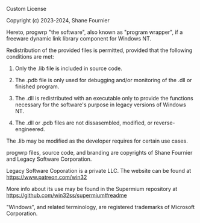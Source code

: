 Custom License

Copyright (c) 2023-2024, Shane Fournier

Hereto, progwrp "the software", also known as "program wrapper", if a freeware dynamic link library
 component for Windows NT.

Redistribution of the provided files is permitted, provided that the following conditions are met:

1. Only the .lib file is included in source code.

2. The .pdb file is only used for debugging and/or monitoring of the .dll or finished program.

3. The .dll is redistributed with an executable only to provide the functions necessary for
   the software's purpose in legacy versions of Windows NT.

4. The .dll or .pdb files are not dissasembled, modified, or reverse-engineered.

The .lib may be modified as the developer requires for certain use cases.

progwrp files, source code, and branding are copyrights of Shane Fournier and Legacy Software Corporation.

Legacy Software Coporation is a private LLC. The website can be found at https://www.patreon.com/win32

More info about its use may be found in the Supermium repository at https://github.com/win32ss/supermium#readme

"Windows", and related terminology, are registered trademarks of Microsoft Corporation.

